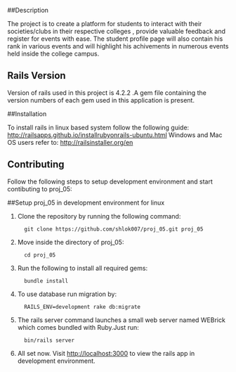 ##Description

The project is to create a platform for students to interact with their societies/clubs in their respective colleges , provide valuable feedback and register for events with ease. The student profile page will also contain his rank in various events and will highlight his achivements in numerous events held inside the college campus.

## Rails Version
Version of rails used in this project is 4.2.2 .A gem file containing the version numbers of each gem used in this application is present. 

##Installation

To install rails in linux based system follow the following guide: http://railsapps.github.io/installrubyonrails-ubuntu.html
Windows and Mac OS users refer to: http://railsinstaller.org/en 

## Contributing
Follow the following steps to setup development environment and start contibuting to proj_05:

##Setup proj_05 in development environment for linux

1. Clone the repository by running the following command:     
  
         git clone https://github.com/shlok007/proj_05.git proj_05

2. Move inside the directory of proj_05:
         
         cd proj_05

3. Run the following to install all required gems:
         
         bundle install

4. To use database run migration by:
         
         RAILS_ENV=development rake db:migrate

5. The rails server command launches a small web server named WEBrick which comes bundled with Ruby.Just run:
         
         bin/rails server

6. All set now. Visit [http://localhost:3000][localhost] to view the rails app in development environment.

[localhost]: http://localhost:3000
